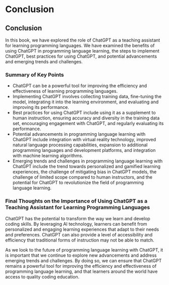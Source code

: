 # Conclusion

Conclusion
----------

In this book, we have explored the role of ChatGPT as a teaching assistant for learning programming languages. We have examined the benefits of using ChatGPT in programming language learning, the steps to implement ChatGPT, best practices for using ChatGPT, and potential advancements and emerging trends and challenges.

### Summary of Key Points

* ChatGPT can be a powerful tool for improving the efficiency and effectiveness of learning programming languages.
* Implementing ChatGPT involves collecting training data, fine-tuning the model, integrating it into the learning environment, and evaluating and improving its performance.
* Best practices for using ChatGPT include using it as a supplement to human instruction, ensuring accuracy and diversity in the training data set, encouraging engagement with ChatGPT, and regularly evaluating its performance.
* Potential advancements in programming language learning with ChatGPT include integration with virtual reality technology, improved natural language processing capabilities, expansion to additional programming languages and development platforms, and integration with machine learning algorithms.
* Emerging trends and challenges in programming language learning with ChatGPT include the trend towards personalized and gamified learning experiences, the challenge of mitigating bias in ChatGPT models, the challenge of limited scope compared to human instructors, and the potential for ChatGPT to revolutionize the field of programming language learning.

### Final Thoughts on the Importance of Using ChatGPT as a Teaching Assistant for Learning Programming Languages

ChatGPT has the potential to transform the way we learn and develop coding skills. By leveraging AI technology, learners can benefit from personalized and engaging learning experiences that adapt to their needs and preferences. ChatGPT can also provide a level of accessibility and efficiency that traditional forms of instruction may not be able to match.

As we look to the future of programming language learning with ChatGPT, it is important that we continue to explore new advancements and address emerging trends and challenges. By doing so, we can ensure that ChatGPT remains a powerful tool for improving the efficiency and effectiveness of programming language learning, and that learners around the world have access to quality coding education.